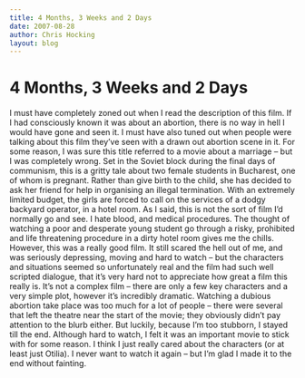```yaml
---
title: 4 Months, 3 Weeks and 2 Days
date: 2007-08-28
author: Chris Hocking
layout: blog
---
```

# 4 Months, 3 Weeks and 2 Days

I must have completely zoned out when I read the description of this film. If I had consciously known it was about an abortion, there is no way in hell I would have gone and seen it. I must have also tuned out when people were talking about this film they’ve seen with a drawn out abortion scene in it. For some reason, I was sure this title referred to a movie about a marriage – but I was completely wrong. Set in the Soviet block during the final days of communism, this is a gritty tale about two female students in Bucharest, one of whom is pregnant. Rather than give birth to the child, she has decided to ask her friend for help in organising an illegal termination. With an extremely limited budget, the girls are forced to call on the services of a dodgy backyard operator, in a hotel room. As I said, this is not the sort of film I’d normally go and see. I hate blood, and medical procedures. The thought of watching a poor and desperate young student go through a risky, prohibited and life threatening procedure in a dirty hotel room gives me the chills. However, this was a really good film. It still scared the hell out of me, and was seriously depressing, moving and hard to watch – but the characters and situations seemed so unfortunately real and the film had such well scripted dialogue, that it’s very hard not to appreciate how great a film this really is. It’s not a complex film – there are only a few key characters and a very simple plot, however it’s incredibly dramatic. Watching a dubious abortion take place was too much for a lot of people – there were several that left the theatre near the start of the movie; they obviously didn’t pay attention to the blurb either. But luckily, because I’m too stubborn, I stayed till the end. Although hard to watch, I felt it was an important movie to stick with for some reason. I think I just really cared about the characters (or at least just Otilia). I never want to watch it again – but I’m glad I made it to the end without fainting.